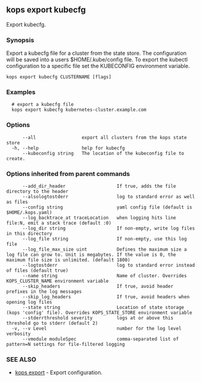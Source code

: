 
<!--- This file is automatically generated by make gen-cli-docs; changes should be made in the go CLI command code (under cmd/kops) -->

## kops export kubecfg

Export kubecfg.

### Synopsis

Export a kubecfg file for a cluster from the state store. The configuration will be saved into a users $HOME/.kube/config file. To export the kubectl configuration to a specific file set the KUBECONFIG environment variable.

```
kops export kubecfg CLUSTERNAME [flags]
```

### Examples

```
  # export a kubecfg file
  kops export kubecfg kubernetes-cluster.example.com
```

### Options

```
      --all                 export all clusters from the kops state store
  -h, --help                help for kubecfg
      --kubeconfig string   The location of the kubeconfig file to create.
```

### Options inherited from parent commands

```
      --add_dir_header                   If true, adds the file directory to the header
      --alsologtostderr                  log to standard error as well as files
      --config string                    yaml config file (default is $HOME/.kops.yaml)
      --log_backtrace_at traceLocation   when logging hits line file:N, emit a stack trace (default :0)
      --log_dir string                   If non-empty, write log files in this directory
      --log_file string                  If non-empty, use this log file
      --log_file_max_size uint           Defines the maximum size a log file can grow to. Unit is megabytes. If the value is 0, the maximum file size is unlimited. (default 1800)
      --logtostderr                      log to standard error instead of files (default true)
      --name string                      Name of cluster. Overrides KOPS_CLUSTER_NAME environment variable
      --skip_headers                     If true, avoid header prefixes in the log messages
      --skip_log_headers                 If true, avoid headers when opening log files
      --state string                     Location of state storage (kops 'config' file). Overrides KOPS_STATE_STORE environment variable
      --stderrthreshold severity         logs at or above this threshold go to stderr (default 2)
  -v, --v Level                          number for the log level verbosity
      --vmodule moduleSpec               comma-separated list of pattern=N settings for file-filtered logging
```

### SEE ALSO

* [kops export](kops_export.md)	 - Export configuration.

